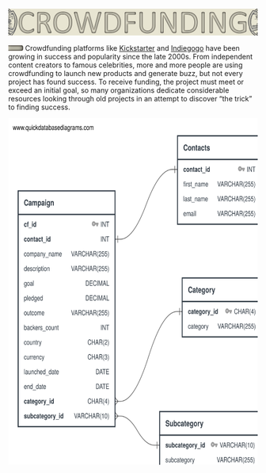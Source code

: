 <p align="center">
<img src="https://github.com/theidari/Crowdfunding_ETL/blob/main/asset/header.png" width="900px">
</p>

<img src="https://github.com/theidari/Crowdfunding_ETL/blob/main/asset/space_label.png" width="30px"> Crowdfunding platforms like [Kickstarter](https://www.kickstarter.com) and [Indiegogo](https://www.indiegogo.com/) have been growing in success and popularity since the late 2000s. From independent content creators to famous celebrities, more and more people are using crowdfunding to launch new products and generate buzz, but not every project has found success.
To receive funding, the project must meet or exceed an initial goal, so many organizations dedicate considerable resources looking through old projects in an attempt to discover “the trick” to finding success.

<p align="center">
<img src="https://raw.githubusercontent.com/theidari/Crowdfunding_ETL/591ec41cf96da62ebed837b35537da4880705a33/output/crowdfunding_ERD_basic_color.svg" width="600px" height="700px">
</p>
